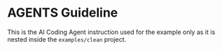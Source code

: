 # AGENTS Guideline
This is the AI Coding Agent instruction used for the example only as it is nested inside the `examples/clean` project.